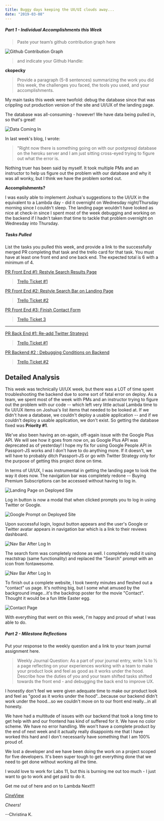```yaml
---
title: Buggy days keeping the UX/UI clouds away...
date: "2019-03-08"
---
```


##### Part 1 - Individual Accomplishments this Week

>Paste your team’s github contribution graph here 

![Github Contribution Graph](./assets/Screenshot_1.png)


>and indicate your Github Handle: 

__ckopecky__

>Provide a paragraph (5-8 sentences) summarizing the work you did this week, the challenges you faced, the tools you used, and your accomplishments.

My main tasks this week were twofold: debug the database since that was crippling out production version of the site and UI/UX of the landing page. 

The database was all-consuming - however! We have data being pulled in, so that's great!

 

![Data Coming In](./assets/Screenshot_2.png)

In last week's blog, I wrote:

>"Right now there is something going on with our postgresql database on the heroku server and I am just sitting cross-eyed trying to figure out what the error is. 

Nothing truer has been said by myself. It took multiple PMs and an instructor to help us figure out the problem with our database and why it was all wonky, but I think we have the problem sorted out. 


__Accomplishments?__

I was easily able to implement Joshua's suggestions to the UI/UX in the equivalent to a Lambda day - did it overnight on Wednesday night/Thursday morning since I couldn't sleep. The landing page wouldn't have looked as nice at check-in since I spent most of the week debugging and working on the backend if I hadn't taken that time to tackle that problem overnight on Wednesday into Thursday. 


##### Tasks Pulled

List the tasks you pulled this week, and provide a link to the successfully merged PR completing that task and the trello card for that task.  You must have at least one front end and one back end. The expected total is 6 with a minimum of 4.

[PR Front End #1: Restyle Search Results Page](https://github.com/Lambda-School-Labs/labs10-movie-reviews/pull/148)

>[Trello Ticket #1](https://trello.com/c/tK45L1Dq/180-search-ui-edits)

[PR Front End #2: Restyle Search Bar on Landing Page](https://github.com/Lambda-School-Labs/labs10-movie-reviews/pull/155)

>[Trello Ticket #2](https://trello.com/c/tK45L1Dq/180-search-ui-edits)

[PR Front End #3: Finish Contact Form](https://github.com/Lambda-School-Labs/labs10-movie-reviews/pull/153)

>[Trello Ticket 3](https://trello.com/c/bzA4Z0ke/184-finish-contact-form)

------

[PR Back End #1: Re-add Twitter Strategy)](https://github.com/Lambda-School-Labs/labs10-movie-reviews/pull/159)

>[Trello Ticket #1](https://trello.com/c/VnurRDti/188-navigation-bar-revamp)

[PR Backend #2 : Debugging Conditions on Backend](https://github.com/Lambda-School-Labs/labs10-movie-reviews/pull/121)

>[Trello Ticket #2](https://trello.com/c/tvIxvd29/157-t-03-05-fix-deployed-database)

## Detailed Analysis
 
This week was technically UI/UX week, but there was a LOT of time spent troubleshooting the backend due to some sort of fatal error on deploy. As a team, we spent most of the week with PMs and an instructor trying to figure out the problem with our code -- which left very little actual Lambda time to fix UI/UX items on Joshua's list items that needed to be looked at. If we didn't have a database, we couldn't deploy a usable application -- and if we couldn't deploy a usable application, we don't exist. So getting the database fixed was **Priority #1**.  

We've also been having an on-again, off-again issue with the Google Plus API. We will see how it goes from now on, as Google Plus API was deprecated as of yesterday! I hope my fix for using Google People API in Passport-JS works and I don't have to do anything more. If it doesn't, we will have to probably ditch Passport-JS or go with Twitter Strategy only for the purpose of getting this project done on time. 

In terms of UI/UX, I was instrumental in getting the landing page to look the way it does now. The navigation bar was completely redone -- Buying Premium Subscriptions can be accessed without having to log in. 

![Landing Page on Deployed Site](./assets/Screenshot_3.png)

Log in button is now a modal that when clicked prompts you to log in using Twitter or Google.  

![Google Prompt on Deployed Site](./assets/Screenshot_4.png)

Upon successful login, logout button appears and the user's Google or Twitter avatar appears in navigation bar which is a link to their reviews dashboard. 

![Nav Bar After Log In](./assets/Screenshot_5.png)

The search form was completely redone as well. I completely redid it using reactstrap (same functionality) and replaced the "Search" prompt with an icon from fontawesome. 


![Nav Bar After Log In](./assets/Screenshot_7.png)

To finish out a complete website, I took twenty minutes and fleshed out a "contact" us page. It's nothing big, but I some what amused by the background image...it's the backdrop poster for the movie "Contact". Thought it would be a fun little Easter egg. 


![Contact Page](./assets/Screenshot_6.png)

With everything that went on this week, I'm happy and proud of what I was able to do. 


##### Part 2 - Milestone Reflections
Put your response to the weekly question and a link to your team journal assignment here.


>Weekly Journal Question: As a part of your journal entry, write ¼ to ½ a page reflecting on your experiences working with a team to make your product look and feel as good as it works under the hood. Describe how the duties of you and your team shifted tasks shifted towards the front end - and debugging the back end to improve UX.

I honestly don't feel we were given adequate time to make our product look and feel as "good as it works under the hood"...because our backend didn't work under the hood...so we couldn't move on to our front end really...in all honesty. 

We have had a multitude of issues with our backend that took a long time to get help with and our frontend has kind of suffered for it. We have no color scheme. We have no error handling. We won't have a complete product by the end of next week and it actually really disappoints me that I have worked this hard and I don't necessarily have something that I am 100% proud of. 

We lost a developer and we have been doing the work on a project scoped for five developers. It's been super tough to get everything done that we need to get done without working all the time. 

I would love to work for Labs 11, but this is burning me out too much - I just want to go to work and get paid to do it. 

Get me out of here and on to Lambda Next!!! 



[CineView](https://cineview.netlify.com)


*Cheers!*

--Christina K.

